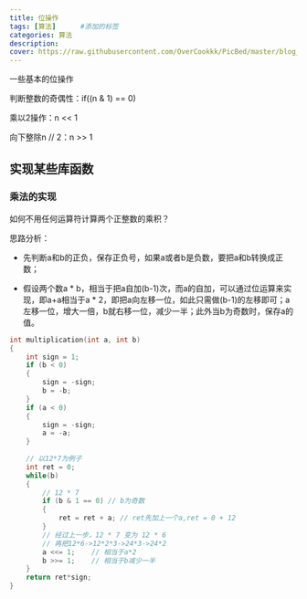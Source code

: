 ```yaml
---
title: 位操作
tags: [算法]      #添加的标签
categories: 算法
description: 
cover: https://raw.githubusercontent.com/OverCookkk/PicBed/master/blog_cover_images/00705-1772420195.png
---
```


一些基本的位操作

判断整数的奇偶性：if((n & 1) == 0)

乘以2操作：n << 1

向下整除n // 2：n >> 1





## 实现某些库函数

### 乘法的实现

如何不用任何运算符计算两个正整数的乘积？

思路分析：

- 先判断a和b的正负，保存正负号，如果a或者b是负数，要把a和b转换成正数；

- 假设两个数a * b，相当于把a自加(b-1)次，而a的自加，可以通过位运算来实现，即a+a相当于a * 2，即把a向左移一位，如此只需做(b-1)的左移即可；a左移一位，增大一倍，b就右移一位，减少一半；此外当b为奇数时，保存a的值。

```c++
int multiplication(int a, int b)
{
    int sign = 1;
    if (b < 0)
    {
        sign = -sign;
        b = -b;
    }
    if (a < 0)
    {
        sign = -sign;
        a = -a;
    }
	
    // 以12*7为例子
    int ret = 0;
    while(b)
    {
        // 12 * 7
        if (b & 1 == 0)	// b为奇数
        {
            ret = ret + a; // ret先加上一个a,ret = 0 + 12
        }
        // 经过上一步，12 * 7 变为 12 * 6
        // 再把12*6->12*2*3->24*3->24*2
        a <<= 1;	// 相当于a*2
        b >>= 1;	// 相当于b减少一半
    }
    return ret*sign;
}
```

